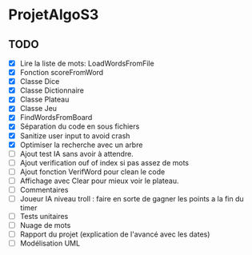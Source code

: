 # ProjetAlgoS3

## TODO

- [x] Lire la liste de mots: LoadWordsFromFile
- [x] Fonction scoreFromWord
- [x] Classe Dice
- [x] Classe Dictionnaire
- [x] Classe Plateau
- [x] Classe Jeu
- [x] FindWordsFromBoard
- [x] Séparation du code en sous fichiers
- [x] Sanitize user input to avoid crash
- [x] Optimiser la recherche avec un arbre
- [ ] Ajout test IA sans avoir à attendre.
- [ ] Ajout verification ouf of index si pas assez de mots
- [ ] Ajout fonction VerifWord pour clean le code
- [ ] Affichage avec Clear pour mieux voir le plateau.
- [ ] Commentaires
- [ ] Joueur IA niveau troll : faire en sorte de gagner les points a la fin du timer
- [ ] Tests unitaires
- [ ] Nuage de mots
- [ ] Rapport du projet (explication de l'avancé avec les dates)
- [ ] Modélisation UML
